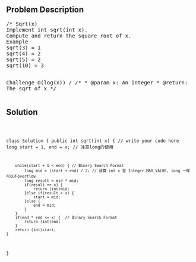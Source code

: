<!--
<style>
  body { font-family: Arial, sans-serif; }
  .container {{ max-width: 100%; margin: 0 auto; padding: 10px; }}
  .comment-block { max-width: 30%; background-color: #f9f9f9; padding: 10px; border-left: 5px solid #ccc; overflow-wrap: break-word; white-space: pre-wrap; }
  .code-block { background-color: #f4f4f4; padding: 10px; border: 1px solid #ddd; overflow-wrap: break-word; white-space: pre-wrap; }
</style>
-->

<div class='container'>
<h2>Problem Description</h2>
<div class='comment-block'>
<pre>
/* Sqrt(x)
Implement int sqrt(int x).
Compute and return the square root of x.
Example
sqrt(3) = 1
sqrt(4) = 2
sqrt(5) = 2
sqrt(10) = 3

Challenge 
O(log(x))
*/
    /**
     * @param x: An integer
     * @return: The sqrt of x
     */
</pre>
</div>

<h2>Solution</h2>
<div class='code-block'>
<pre><code class='language-java'>

class Solution {
    public int sqrt(int x) {
        // write your code here
        long start = 1, end = x;  // 注意long的使用
        
        while(start + 1 < end) { // Binary Search Format
            long mid = (start + end) / 2; // 就算 int x 是 Integer.MAX_VALUE, long 一样可以不overflow
            long result = mid * mid;
            if(result == x) {
                return (int)mid;
            }else if(result < x) {
                start = mid;
            }else {
                end = mid;
            }
        }
        if(end * end <= x) {  // Binary Search Format
            return (int)end;
        }
        return (int)start;
    }
}</code></pre>
</div>
</div>
